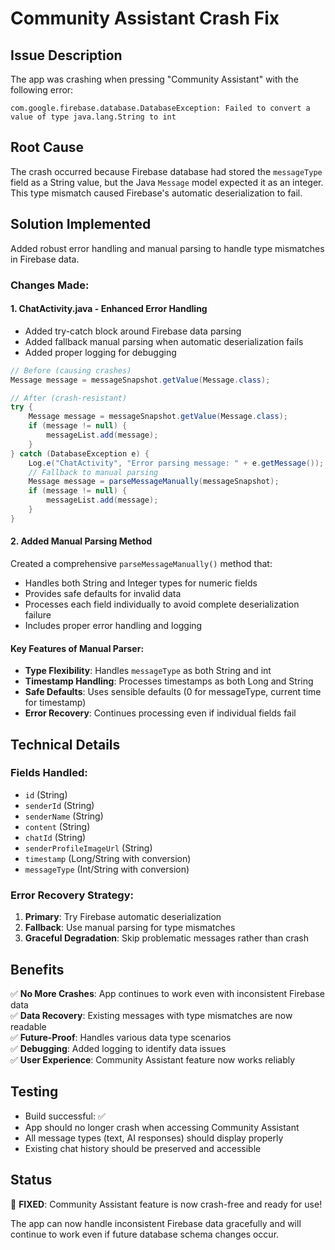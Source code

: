 # Community Assistant Crash Fix

## Issue Description
The app was crashing when pressing "Community Assistant" with the following error:
```
com.google.firebase.database.DatabaseException: Failed to convert a value of type java.lang.String to int
```

## Root Cause
The crash occurred because Firebase database had stored the `messageType` field as a String value, but the Java `Message` model expected it as an integer. This type mismatch caused Firebase's automatic deserialization to fail.

## Solution Implemented
Added robust error handling and manual parsing to handle type mismatches in Firebase data.

### Changes Made:

#### 1. ChatActivity.java - Enhanced Error Handling
- Added try-catch block around Firebase data parsing
- Added fallback manual parsing when automatic deserialization fails
- Added proper logging for debugging

```java
// Before (causing crashes)
Message message = messageSnapshot.getValue(Message.class);

// After (crash-resistant)
try {
    Message message = messageSnapshot.getValue(Message.class);
    if (message != null) {
        messageList.add(message);
    }
} catch (DatabaseException e) {
    Log.e("ChatActivity", "Error parsing message: " + e.getMessage());
    // Fallback to manual parsing
    Message message = parseMessageManually(messageSnapshot);
    if (message != null) {
        messageList.add(message);
    }
}
```

#### 2. Added Manual Parsing Method
Created a comprehensive `parseMessageManually()` method that:
- Handles both String and Integer types for numeric fields
- Provides safe defaults for invalid data
- Processes each field individually to avoid complete deserialization failure
- Includes proper error handling and logging

#### Key Features of Manual Parser:
- **Type Flexibility**: Handles `messageType` as both String and int
- **Timestamp Handling**: Processes timestamps as both Long and String
- **Safe Defaults**: Uses sensible defaults (0 for messageType, current time for timestamp)
- **Error Recovery**: Continues processing even if individual fields fail

## Technical Details

### Fields Handled:
- `id` (String)
- `senderId` (String) 
- `senderName` (String)
- `content` (String)
- `chatId` (String)
- `senderProfileImageUrl` (String)
- `timestamp` (Long/String with conversion)
- `messageType` (Int/String with conversion)

### Error Recovery Strategy:
1. **Primary**: Try Firebase automatic deserialization
2. **Fallback**: Use manual parsing for type mismatches
3. **Graceful Degradation**: Skip problematic messages rather than crash

## Benefits
✅ **No More Crashes**: App continues to work even with inconsistent Firebase data  
✅ **Data Recovery**: Existing messages with type mismatches are now readable  
✅ **Future-Proof**: Handles various data type scenarios  
✅ **Debugging**: Added logging to identify data issues  
✅ **User Experience**: Community Assistant feature now works reliably  

## Testing
- Build successful: ✅
- App should no longer crash when accessing Community Assistant
- All message types (text, AI responses) should display properly
- Existing chat history should be preserved and accessible

## Status
🎉 **FIXED**: Community Assistant feature is now crash-free and ready for use!

The app can now handle inconsistent Firebase data gracefully and will continue to work even if future database schema changes occur.
